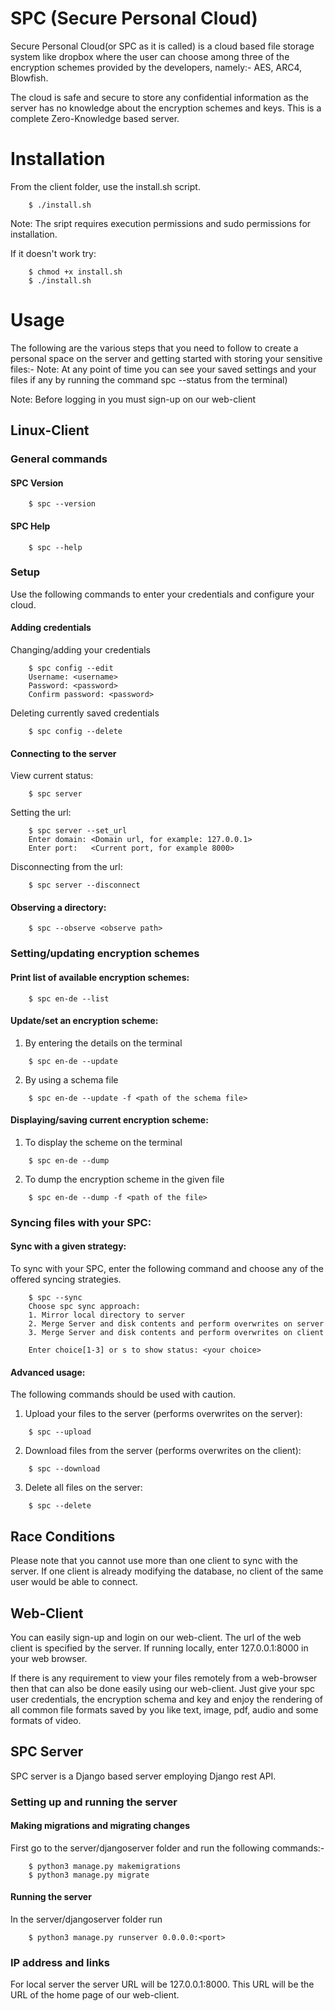 # SPC (Secure Personal Cloud)
Secure Personal Cloud(or SPC as it is called) is a cloud based file storage system like dropbox where the user can choose among three of the encryption schemes provided by the developers, namely:- AES, ARC4, Blowfish.

The cloud is safe and secure to store any confidential information as the server has no knowledge about the encryption schemes and keys. This is a complete Zero-Knowledge based server.

# Installation
From the client folder, use the install.sh script.
```
    $ ./install.sh
```
Note: The sript requires execution permissions and sudo permissions for installation.

If it doesn't work try:
```
    $ chmod +x install.sh
    $ ./install.sh
```

# Usage 
The following are the various steps that you need to follow to create a personal space on the server and getting started with storing your sensitive files:-
Note: At any point of time you can see your saved settings and your files if any by running the command spc --status from the terminal)

Note: Before logging in you must sign-up on our web-client

## Linux-Client
 
### General commands

#### SPC Version
```
    $ spc --version
```
#### SPC Help
```
    $ spc --help
```
### Setup

Use the following commands to enter your credentials and configure your cloud.   
    
#### Adding credentials

Changing/adding your credentials 
```
    $ spc config --edit
    Username: <username>
    Password: <password>
    Confirm password: <password>
```
Deleting currently saved credentials
``` 
    $ spc config --delete
```
#### Connecting to the server

View current status:

```
    $ spc server
```

Setting the url:
```
    $ spc server --set_url
    Enter domain: <Domain url, for example: 127.0.0.1>
    Enter port:   <Current port, for example 8000>
```
Disconnecting from the url:
```
    $ spc server --disconnect
```
#### Observing a directory:
```    
    $ spc --observe <observe path>
```
### Setting/updating encryption schemes

#### Print list of available encryption schemes:
```
    $ spc en-de --list
```
#### Update/set an encryption scheme:

1. By entering the details on the terminal
```
    $ spc en-de --update
```
2. By using a schema file
```
    $ spc en-de --update -f <path of the schema file>
```
#### Displaying/saving current encryption scheme:

1. To display the scheme on the terminal
```
    $ spc en-de --dump
```
2. To dump the encryption scheme in the given file
```
    $ spc en-de --dump -f <path of the file>
```
### Syncing files with your SPC:

#### Sync with a given strategy:

To sync with your SPC, enter the following command and choose any of the offered syncing strategies.
```
    $ spc --sync 
    Choose spc sync approach:
    1. Mirror local directory to server
    2. Merge Server and disk contents and perform overwrites on server
    3. Merge Server and disk contents and perform overwrites on client

    Enter choice[1-3] or s to show status: <your choice>
```
#### Advanced usage:

The following commands should be used with caution. 

1. Upload your files to the server (performs overwrites on the server):
```
    $ spc --upload
```
2. Download files from the server (performs overwrites on the client):
```
    $ spc --download
```
3. Delete all files on the server:
```
    $ spc --delete
```
## Race Conditions
Please note that you cannot use more than one client to sync with the server. If one client is already modifying the database, no client of the  same user would be able to connect.

## Web-Client

You can easily sign-up and login on our web-client. The url of the web client is specified by the server. If running locally, enter 127.0.0.1:8000 in your web browser.

If there is any requirement to view your files remotely from a web-browser then that can also be done easily using our web-client. Just give your spc user credentials, the encryption schema and key and enjoy the rendering of all common file formats saved by you like text, image, pdf, audio and some formats of video.

## SPC Server

SPC server is a Django based server employing Django rest API.

### Setting up and running the server

#### Making migrations and migrating changes

First go to the server/djangoserver folder and run the following commands:-

```
    $ python3 manage.py makemigrations
    $ python3 manage.py migrate
```

#### Running the server

In the server/djangoserver folder run

```
    $ python3 manage.py runserver 0.0.0.0:<port>
```

### IP address and links

For local server the server URL will be 127.0.0.1:8000. 
This URL will be the URL of the home page of our web-client.

<!-- # Disclaimer

Though you completely free to upload any format of file you can possibly think of but not all may be rendered by the web-client. Though we are working upon this issue and will come up with an update soon!=
 -->

